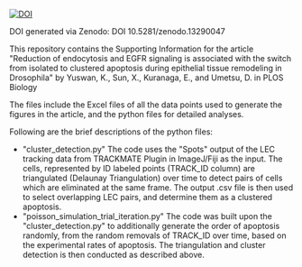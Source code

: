 [![DOI](https://zenodo.org/badge/775450930.svg)](https://zenodo.org/doi/10.5281/zenodo.13290046)

DOI generated via Zenodo: DOI 10.5281/zenodo.13290047

This repository contains the Supporting Information for the article "Reduction of endocytosis and EGFR signaling is associated with the switch from isolated to clustered apoptosis during epithelial tissue remodeling in Drosophila" by Yuswan, K., Sun, X., Kuranaga, E., and Umetsu, D. in PLOS Biology

The files include the Excel files of all the data points used to generate the figures in the article, and the python files for detailed analyses.

Following are the brief descriptions of the python files:

- "cluster_detection.py" The code uses the "Spots" output of the LEC tracking data from TRACKMATE Plugin in ImageJ/Fiji as the input. The cells, represented by ID labeled points (TRACK_ID column) are triangulated (Delaunay Triangulation) over time to detect pairs of cells which are eliminated at the same frame. The output .csv file is then used to select overlapping LEC pairs, and determine them as a clustered apoptosis.
- "poisson_simulation_trial_iteration.py" The code was built upon the "cluster_detection.py" to additionally generate the order of apoptosis randomly, from the random removals of TRACK_ID over time, based on the experimental rates of apoptosis. The triangulation and cluster detection is then conducted as described above.
